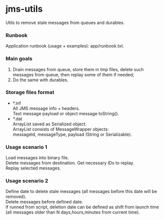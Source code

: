 # jms-utils
Utils to remove stale messages from queues and durables.

### Runbook
Application runbook (usage + examples): app/runbook.txt.

### Main goals
1. Drain messages from queue, store them in tmp files, delete such messages from queue, then replay some of them if needed;
2. Do the same with durables.

### Storage files format
- *.inf  
All JMS message info + headers.  
Text message payload or object message toString().    
- *.dat  
ArrayList saved as Serialized object.  
ArrayList consists of MessageWrapper objects:  
messageId, messageType, payload (String or Serializable).

### Usage scenario 1
Load messages into binary file.  
Delete messages from destination.
Get necessary IDs to replay.  
Replay selected messages.  

### Usage scenario 2
Define date to delete stale messages (all messages before this date will be removed).  
Delete messages before defined date.  
If runned from script, deletion date can be defined as shift from launch time  
(all messages older than N days,hours,minutes from current time).


